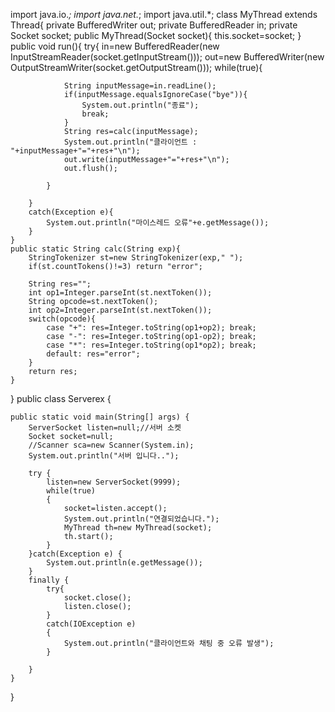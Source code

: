 import java.io.*;
import java.net.*;
import java.util.*;
class MyThread extends Thread{
	private BufferedWriter out;
	private BufferedReader in;
	private Socket socket;
	public MyThread(Socket socket){
		this.socket=socket;
	}
	public void run(){
		try{
			in=new BufferedReader(new InputStreamReader(socket.getInputStream()));
			out=new BufferedWriter(new OutputStreamWriter(socket.getOutputStream()));
			while(true){
				
				String inputMessage=in.readLine();
				if(inputMessage.equalsIgnoreCase("bye")){
					System.out.println("종료");
					break;
				}
				String res=calc(inputMessage);
				System.out.println("클라이언트 : "+inputMessage+"="+res+"\n");
				out.write(inputMessage+"="+res+"\n");
				out.flush();
				
			}
			
		}
		catch(Exception e){
			System.out.println("마이스레드 오류"+e.getMessage());
		}
	}
	public static String calc(String exp){
		StringTokenizer st=new StringTokenizer(exp," ");
		if(st.countTokens()!=3) return "error";

		String res="";
		int op1=Integer.parseInt(st.nextToken());
		String opcode=st.nextToken();
		int op2=Integer.parseInt(st.nextToken());
		switch(opcode){
			case "+": res=Integer.toString(op1+op2); break;
			case "-": res=Integer.toString(op1-op2); break;
			case "*": res=Integer.toString(op1*op2); break;
			default: res="error";
		}
		return res;
	}
}
public class Serverex {
	
    public static void main(String[] args) {
		ServerSocket listen=null;//서버 소켓
    	Socket socket=null;
		//Scanner sca=new Scanner(System.in);
		System.out.println("서버 입니다..");
		
		try {
			listen=new ServerSocket(9999);
			while(true)
			{
				socket=listen.accept();
				System.out.println("연결되었습니다.");
				MyThread th=new MyThread(socket);
				th.start();
			}
		}catch(Exception e) {
			System.out.println(e.getMessage());
		}
		finally {
			try{
				socket.close();
				listen.close();
			}
			catch(IOException e)
			{
				System.out.println("클라이언트와 채팅 중 오류 발생");
			}
			
		}
    }
}
